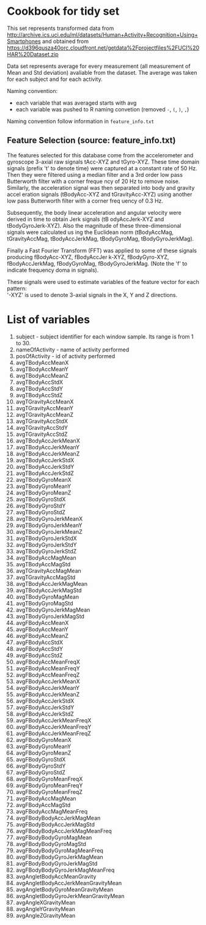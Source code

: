 Cookbook for tidy set
=====================
This set represents transformed data from http://archive.ics.uci.edu/ml/datasets/Human+Activity+Recognition+Using+Smartphones
and obtained from https://d396qusza40orc.cloudfront.net/getdata%2Fprojectfiles%2FUCI%20HAR%20Dataset.zip

Data set represents average for every measurement (all measurement of Mean and Std deviation) avaliable from the dataset. The average was taken for each subject and for each activity.

Naming convention:
* each variable that was averaged starts with avg
* each variable was pushed to R naming convetion (removed `-`, `(`, `)`, `,`)

Naming convention follow information in `feature_info.txt`

## Feature Selection (source: feature_info.txt)
The features selected for this database come from the accelerometer and gyroscope 3-axial raw signals tAcc-XYZ 
and tGyro-XYZ. These time domain signals (prefix 't' to denote time) were captured at a constant rate of 50 Hz.
 Then they were filtered using a median filter and a 3rd order low pass Butterworth filter with a corner freque
ncy of 20 Hz to remove noise. Similarly, the acceleration signal was then separated into body and gravity accel
eration signals (tBodyAcc-XYZ and tGravityAcc-XYZ) using another low pass Butterworth filter with a corner freq
uency of 0.3 Hz. 

Subsequently, the body linear acceleration and angular velocity were derived in time to obtain Jerk signals (tB
odyAccJerk-XYZ and tBodyGyroJerk-XYZ). Also the magnitude of these three-dimensional signals were calculated us
ing the Euclidean norm (tBodyAccMag, tGravityAccMag, tBodyAccJerkMag, tBodyGyroMag, tBodyGyroJerkMag). 

Finally a Fast Fourier Transform (FFT) was applied to some of these signals producing fBodyAcc-XYZ, fBodyAccJer
k-XYZ, fBodyGyro-XYZ, fBodyAccJerkMag, fBodyGyroMag, fBodyGyroJerkMag. (Note the 'f' to indicate frequency doma
in signals). 

These signals were used to estimate variables of the feature vector for each pattern:  
'-XYZ' is used to denote 3-axial signals in the X, Y and Z directions.




# List of variables
1. subject - subject identifier for each window sample. Its range is from 1 to 30. 
2. nameOfActivity - name of activity performed
3. posOfActivity - id of activity performed
4. avgTBodyAccMeanX
5. avgTBodyAccMeanY
6. avgTBodyAccMeanZ
7. avgTBodyAccStdX
8. avgTBodyAccStdY
9. avgTBodyAccStdZ
10. avgTGravityAccMeanX
11. avgTGravityAccMeanY
12. avgTGravityAccMeanZ
13. avgTGravityAccStdX
14. avgTGravityAccStdY
15. avgTGravityAccStdZ
16. avgTBodyAccJerkMeanX
17. avgTBodyAccJerkMeanY
18. avgTBodyAccJerkMeanZ
19. avgTBodyAccJerkStdX
20. avgTBodyAccJerkStdY
21. avgTBodyAccJerkStdZ
22. avgTBodyGyroMeanX
23. avgTBodyGyroMeanY
24. avgTBodyGyroMeanZ
25. avgTBodyGyroStdX
26. avgTBodyGyroStdY
27. avgTBodyGyroStdZ
28. avgTBodyGyroJerkMeanX
29. avgTBodyGyroJerkMeanY
30. avgTBodyGyroJerkMeanZ
31. avgTBodyGyroJerkStdX
32. avgTBodyGyroJerkStdY
33. avgTBodyGyroJerkStdZ
34. avgTBodyAccMagMean
35. avgTBodyAccMagStd
36. avgTGravityAccMagMean
37. avgTGravityAccMagStd
38. avgTBodyAccJerkMagMean
39. avgTBodyAccJerkMagStd
40. avgTBodyGyroMagMean
41. avgTBodyGyroMagStd
42. avgTBodyGyroJerkMagMean
43. avgTBodyGyroJerkMagStd
44. avgFBodyAccMeanX
45. avgFBodyAccMeanY
46. avgFBodyAccMeanZ
47. avgFBodyAccStdX
48. avgFBodyAccStdY
49. avgFBodyAccStdZ
50. avgFBodyAccMeanFreqX
51. avgFBodyAccMeanFreqY
52. avgFBodyAccMeanFreqZ
53. avgFBodyAccJerkMeanX
54. avgFBodyAccJerkMeanY
55. avgFBodyAccJerkMeanZ
56. avgFBodyAccJerkStdX
57. avgFBodyAccJerkStdY
58. avgFBodyAccJerkStdZ
59. avgFBodyAccJerkMeanFreqX
60. avgFBodyAccJerkMeanFreqY
61. avgFBodyAccJerkMeanFreqZ
62. avgFBodyGyroMeanX
63. avgFBodyGyroMeanY
64. avgFBodyGyroMeanZ
65. avgFBodyGyroStdX
66. avgFBodyGyroStdY
67. avgFBodyGyroStdZ
68. avgFBodyGyroMeanFreqX
69. avgFBodyGyroMeanFreqY
70. avgFBodyGyroMeanFreqZ
71. avgFBodyAccMagMean
72. avgFBodyAccMagStd
73. avgFBodyAccMagMeanFreq
74. avgFBodyBodyAccJerkMagMean
75. avgFBodyBodyAccJerkMagStd
76. avgFBodyBodyAccJerkMagMeanFreq
77. avgFBodyBodyGyroMagMean
78. avgFBodyBodyGyroMagStd
79. avgFBodyBodyGyroMagMeanFreq
80. avgFBodyBodyGyroJerkMagMean
81. avgFBodyBodyGyroJerkMagStd
82. avgFBodyBodyGyroJerkMagMeanFreq
83. avgAngletBodyAccMeanGravity
84. avgAngletBodyAccJerkMeanGravityMean
85. avgAngletBodyGyroMeanGravityMean
86. avgAngletBodyGyroJerkMeanGravityMean
87. avgAngleXGravityMean
88. avgAngleYGravityMean
89. avgAngleZGravityMean
